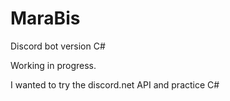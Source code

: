 # MaraBis
Discord bot version C#

Working in progress.

I wanted to try the discord.net API and practice C#
